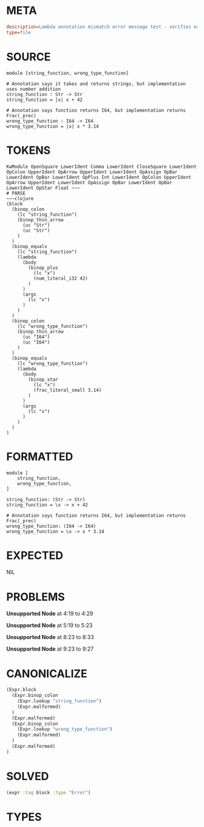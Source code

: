 # META
~~~ini
description=Lambda annotation mismatch error message test - verifies error messages assume annotation is correct and implementation is wrong
type=file
~~~
# SOURCE
~~~roc
module [string_function, wrong_type_function]

# Annotation says it takes and returns strings, but implementation uses number addition
string_function : Str -> Str
string_function = |x| x + 42

# Annotation says function returns I64, but implementation returns Frac(_prec)
wrong_type_function : I64 -> I64
wrong_type_function = |x| x * 3.14
~~~
# TOKENS
~~~text
KwModule OpenSquare LowerIdent Comma LowerIdent CloseSquare LowerIdent OpColon UpperIdent OpArrow UpperIdent LowerIdent OpAssign OpBar LowerIdent OpBar LowerIdent OpPlus Int LowerIdent OpColon UpperIdent OpArrow UpperIdent LowerIdent OpAssign OpBar LowerIdent OpBar LowerIdent OpStar Float ~~~
# PARSE
~~~clojure
(block
  (binop_colon
    (lc "string_function")
    (binop_thin_arrow
      (uc "Str")
      (uc "Str")
    )
  )
  (binop_equals
    (lc "string_function")
    (lambda
      (body
        (binop_plus
          (lc "x")
          (num_literal_i32 42)
        )
      )
      (args
        (lc "x")
      )
    )
  )
  (binop_colon
    (lc "wrong_type_function")
    (binop_thin_arrow
      (uc "I64")
      (uc "I64")
    )
  )
  (binop_equals
    (lc "wrong_type_function")
    (lambda
      (body
        (binop_star
          (lc "x")
          (frac_literal_small 3.14)
        )
      )
      (args
        (lc "x")
      )
    )
  )
)
~~~
# FORMATTED
~~~roc
module [
	string_function,
	wrong_type_function,
]

string_function: (Str -> Str)
string_function = \x -> x + 42

# Annotation says function returns I64, but implementation returns Frac(_prec)
wrong_type_function: (I64 -> I64)
wrong_type_function = \x -> x * 3.14
~~~
# EXPECTED
NIL
# PROBLEMS
**Unsupported Node**
at 4:19 to 4:29

**Unsupported Node**
at 5:19 to 5:23

**Unsupported Node**
at 8:23 to 8:33

**Unsupported Node**
at 9:23 to 9:27

# CANONICALIZE
~~~clojure
(Expr.block
  (Expr.binop_colon
    (Expr.lookup "string_function")
    (Expr.malformed)
  )
  (Expr.malformed)
  (Expr.binop_colon
    (Expr.lookup "wrong_type_function")
    (Expr.malformed)
  )
  (Expr.malformed)
)
~~~
# SOLVED
~~~clojure
(expr :tag block :type "Error")
~~~
# TYPES
~~~roc
~~~
